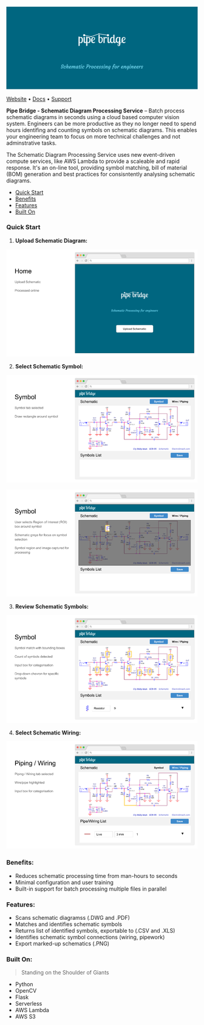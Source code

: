 [![Pipe Bridge Schematic Processing Service](./assets/pipe-bridge-logo.png)]()

[Website](http://) • [Docs](https://) • [Support](https://)

**Pipe Bridge - Schematic Diagram Processing Service** – Batch process schematic diagrams in seconds using a cloud based computer vision system. Engineers can be more productive as they no longer need to spend hours identifing and counting symbols on schematic diagrams. This enables your engineering team to focus on more technical challenges and not adminstrative tasks.

The Schematic Diagram Processing Service uses new event-driven compute services, like AWS Lambda to provide a scaleable and rapid response.  It's an on-line tool, providing symbol matching, bill of material (BOM) generation and best practices for consisntently analysing schematic diagrams.

* [Quick Start](#quick-start)
* [Benefits](#benefits)
* [Features](#features)
* [Built On](#built-on)

### <a name="quick-start"></a> Quick Start

1. __Upload Schematic Diagram:__

[![Pipe Bridge - Upload Schematic Screen](./assets/screen-home.png)]()

2. __Select Schematic Symbol:__

[![Pipe Bridge - Schematic Screen](./assets/screen-schematic.png)]()

[![Pipe Bridge - Select Symbol Screen](./assets/screen-symbol.png)]()

3. __Review Schematic Symbols:__

[![Pipe Bridge - Symbol List Screen](./assets/screen-symbol-list.png)]()

4. __Select Schematic Wiring:__

[![Pipe Bridge - Select Wiring Screen](./assets/screen-wiring.png)]()





### <a name="benefits"></a> Benefits:
+ Reduces schematic processing time from man-hours to seconds
+ Minimal configuration and user training
+ Built-in support for batch processing multiple files in parallel

### <a name="features"></a> Features:
+ Scans schematic diagramss (.DWG and .PDF)
+ Matches and identifies schematic symbols
+ Returns list of identified symbols, exportable to (.CSV and .XLS)
+ Identifies schematic symbol connections (wiring, pipework)
+ Export marked-up schematics (.PNG)

### <a name="built-on"></a> Built On:

> Standing on the Shoulder of Giants

+ Python
+ OpenCV
+ Flask
+ Serverless
+ AWS Lambda
+ AWS S3




